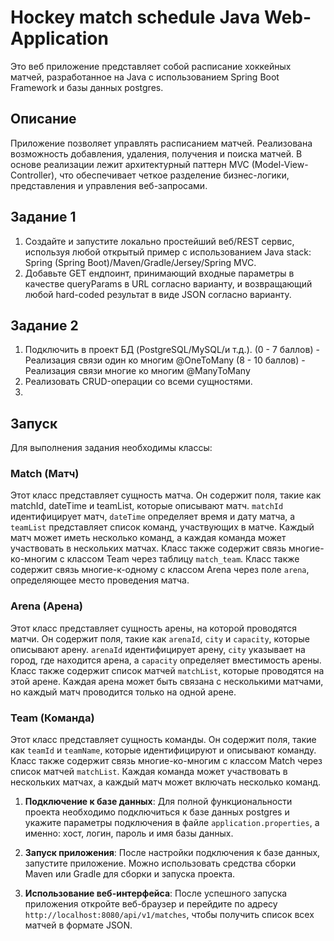 # Hockey match schedule  Java Web-Application

Это веб приложение представляет собой расписание хоккейных матчей, разработанное на Java с использованием Spring Boot Framework и базы данных postgres.

## Описание

Приложение позволяет управлять расписанием матчей. Реализована возможность добавления, удаления, получения и поиска матчей. В основе реализации лежит архитектурный паттерн MVC (Model-View-Controller), что обеспечивает четкое разделение бизнес-логики, представления и управления веб-запросами.


## Задание 1

1.  Создайте и запустите локально простейший веб/REST сервис, используя любой открытый пример с использованием Java stack: Spring (Spring Boot)/Maven/Gradle/Jersey/Spring MVC.
2.  Добавьте GET ендпоинт, принимающий входные параметры в качестве queryParams в URL согласно варианту, и возвращающий любой hard-coded результат в виде JSON согласно варианту.

## Задание 2

1. Подключить в проект БД (PostgreSQL/MySQL/и т.д.).
   (0 - 7 баллов) - Реализация связи один ко многим @OneToMany
   (8 - 10 баллов) - Реализация связи многие ко многим @ManyToMany
2. Реализовать CRUD-операции со всеми сущностями.
3. 
## Запуск

Для выполнения задания необходимы классы:
### Match (Матч)

Этот класс представляет сущность матча. Он содержит поля, такие как matchId, dateTime и teamList, которые описывают матч. `matchId` идентифицирует матч, `dateTime` определяет время и дату матча, а `teamList` представляет список команд, участвующих в матче. Каждый матч может иметь несколько команд, а каждая команда может участвовать в нескольких матчах. Класс также содержит связь многие-ко-многим с классом Team через таблицу `match_team`. Класс также содержит связь многие-к-одному с классом Arena через поле `arena`, определяющее место проведения матча.

### Arena (Арена)

Этот класс представляет сущность арены, на которой проводятся матчи. Он содержит поля, такие как `arenaId`, `city` и `capacity`, которые описывают арену. `arenaId` идентифицирует арену, `city` указывает на город, где находится арена, а `capacity` определяет вместимость арены. Класс также содержит список матчей `matchList`, которые проводятся на этой арене. Каждая арена может быть связана с несколькими матчами, но каждый матч проводится только на одной арене.

### Team (Команда)

Этот класс представляет сущность команды. Он содержит поля, такие как `teamId` и `teamName`, которые идентифицируют и описывают команду. Класс также содержит связь многие-ко-многим с классом Match через список матчей `matchList`. Каждая команда может участвовать в нескольких матчах, а каждый матч может включать несколько команд.


1.  **Подключение к базе данных**: Для полной функциональности проекта необходимо подключиться к базе данных postgres и укажите параметры подключения в файле `application.properties`, а именно: хост, логин, пароль и имя базы данных.
    
2.  **Запуск приложения**: После настройки подключения к базе данных, запустите приложение. Можно использовать средства сборки Maven или Gradle для сборки и запуска проекта.
    
3.  **Использование веб-интерфейса**: После успешного запуска приложения откройте веб-браузер и перейдите по адресу `http://localhost:8080/api/v1/matches`, чтобы получить список всех матчей в формате JSON.

